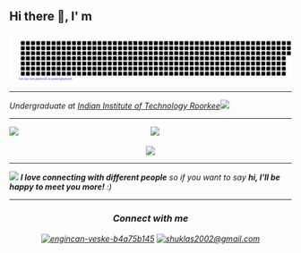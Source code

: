 ## Hi there 👋, I' m 
![gitartwork](gitartwork.svg)
<hr>
<p><em>Undergraduate at <a href="https://www.iitr.ac.in/">Indian Institute of Technology Roorkee</a><img src="https://media.giphy.com/media/fYSnHlufseco8Fh93Z/giphy.gif" width="30">
    
<hr/>
    <p align="center">
<a href="https://github.com/telomelonia"><img align="left" src="https://github-readme-stats.vercel.app/api?username=telomelonia&show_icons=true&theme=dark" /> </a>
  </p>
        <p align="center">
       <a href="https://github.com/telomelonia"> <img src="https://streak-stats.demolab.com?user=telomelonia&theme=dark" /></a>
</p>
        <p align="center">
<a href="https://github.com/telomelonia"><img align="center" src="https://github-readme-stats.vercel.app/api/top-langs/?username=telomelonia&layout=compact&theme=dark"/></a>

</p>
<hr>
<img src="https://media.giphy.com/media/LnQjpWaON8nhr21vNW/giphy.gif" width="60"> <em><b>I love connecting with different people</b> so if you want to say <b>hi, I'll be happy to meet you more!</b> :)</em>
</hr>
<hr/>

<h3 align="center">Connect with me</h3>
<p align="center">
<a href="https://linkedin.com/in/engincan-veske-b4a75b145" target="blank"><img align="center" src="https://cdn.jsdelivr.net/npm/simple-icons@3.0.1/icons/linkedin.svg" alt="engincan-veske-b4a75b145" height="30" width="30" /></a>
<a href="mailto:shuklas2002@gmail.com" target="blank"><img align="center" src="https://cdn.jsdelivr.net/npm/simple-icons@3.0.1/icons/gmail.svg" alt="shuklas2002@gmail.com" height="30" width="30" /></a>
<!--## About Me ...
- Currently I am a undergrad

<a href="https://github.com/telomelonia">
  <img align="right" src="https://github.com/Telomelonia/Telomelonia/blob/main/mygif.gif" />
</a>
-->
    

